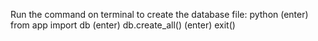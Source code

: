 Run the command on terminal to create the database file:
python (enter)
from app import db (enter)
db.create_all() (enter)
exit()
